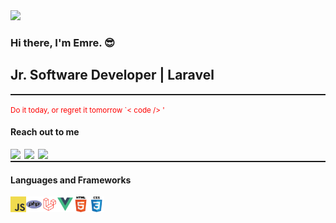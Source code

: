 
<img src="https://media.giphy.com/media/3o7aTnQqygA3TcukFi/giphy.gif">

### Hi there, I'm Emre. :sunglasses:

##  Jr. Software Developer | Laravel
<hr style="height:2px; margin-top:2px; ">
<font color="red"><small>Do it today, or regret it tomorrow  `< code /> ' </small></font>

#### Reach out to me

[<img align="left" width="22" src="https://unpkg.com/simple-icons@v6/icons/linkedin.svg"   />][linkedin]
[<img align="left" width="22" src="https://unpkg.com/simple-icons@v6/icons/instagram.svg"  />][instagram]
[<img align="left" width="22" src="https://unpkg.com/simple-icons@v6/icons/google.svg"  />][mail]

<br>
<hr style="height:2px; margin-top:2px; ">

#### Languages and Frameworks
<img align="left" src="https://raw.githubusercontent.com/github/explore/56a826d05cf762b2b50ecbe7d492a839b04f3fbf/topics/javascript/javascript.png" width="25" height="25">
<img align="left" src="https://raw.githubusercontent.com/github/explore/56a826d05cf762b2b50ecbe7d492a839b04f3fbf/topics/php/php.png" width="25" height="25">
<img align="left" src="https://raw.githubusercontent.com/github/explore/56a826d05cf762b2b50ecbe7d492a839b04f3fbf/topics/laravel/laravel.png" width="25" height="25">
<img align="left" src="https://raw.githubusercontent.com/github/explore/56a826d05cf762b2b50ecbe7d492a839b04f3fbf/topics/vue/vue.png" width="25" height="25">
<img align="left" src="https://raw.githubusercontent.com/github/explore/56a826d05cf762b2b50ecbe7d492a839b04f3fbf/topics/html/html.png" width="25" height="25">
<img align="left" src="https://raw.githubusercontent.com/github/explore/56a826d05cf762b2b50ecbe7d492a839b04f3fbf/topics/css/css.png" width="25" height="25">
<br>
<br>



[linkedin]: https://www.linkedin.com/in/emrealsan/
[instagram]: https://www.instagram.com/emralsan/
[mail]: mailto:emrealsandev@gmail.com

